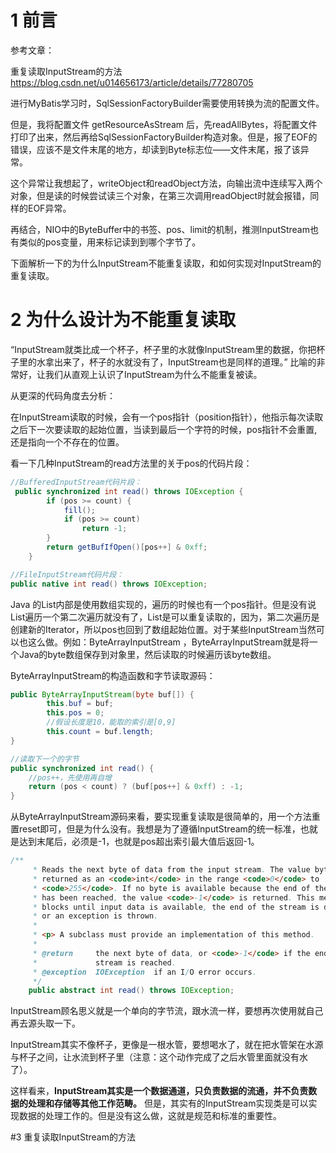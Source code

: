 # 1 前言

参考文章：

重复读取InputStream的方法    https://blog.csdn.net/u014656173/article/details/77280705


进行MyBatis学习时，SqlSessionFactoryBuilder需要使用转换为流的配置文件。

但是，我将配置文件  getResourceAsStream  后，先readAllBytes，将配置文件打印了出来，然后再给SqlSessionFactoryBuilder构造对象。但是，报了EOF的错误，应该不是文件末尾的地方，却读到Byte标志位——文件末尾，报了该异常。

这个异常让我想起了，writeObject和readObject方法，向输出流中连续写入两个对象，但是读的时候尝试读三个对象，在第三次调用readObject时就会报错，同样的EOF异常。

再结合，NIO中的ByteBuffer中的书签、pos、limit的机制，推测InputStream也有类似的pos变量，用来标记读到到哪个字节了。

下面解析一下的为什么InputStream不能重复读取，和如何实现对InputStream的重复读取。

# 2 为什么设计为不能重复读取

“InputStream就类比成一个杯子，杯子里的水就像InputStream里的数据，你把杯子里的水拿出来了，杯子的水就没有了，InputStream也是同样的道理。”
比喻的非常好，让我们从直观上认识了InputStream为什么不能重复被读。

从更深的代码角度去分析：

在InputStream读取的时候，会有一个pos指针（position指针），他指示每次读取之后下一次要读取的起始位置，当读到最后一个字符的时候，pos指针不会重置,还是指向一个不存在的位置。

看一下几种InputStream的read方法里的关于pos的代码片段：

```java
//BufferedInputStream代码片段：  
 public synchronized int read() throws IOException {  
        if (pos >= count) {  
            fill();  
            if (pos >= count)  
                return -1;  
        }  
        return getBufIfOpen()[pos++] & 0xff;  
    }  

//FileInputStream代码片段：  
public native int read() throws IOException;
```

Java 的List内部是使用数组实现的，遍历的时候也有一个pos指针。但是没有说List遍历一个第二次遍历就没有了，List是可以重复读取的，因为，第二次遍历是创建新的Iterator，所以pos也回到了数组起始位置。对于某些InputStream当然可以也这么做。例如：ByteArrayInputStream ，ByteArrayInputStream就是将一个Java的byte数组保存到对象里，然后读取的时候遍历该byte数组。

ByteArrayInputStream的构造函数和字节读取源码：

```java
public ByteArrayInputStream(byte buf[]) {  
        this.buf = buf;  
        this.pos = 0;  
        //假设长度是10，能取的索引是[0,9]
        this.count = buf.length;  
}  

//读取下一个的字节
public synchronized int read() {  
    //pos++，先使用再自增
    return (pos < count) ? (buf[pos++] & 0xff) : -1;  
}  
```

从ByteArrayInputStream源码来看，要实现重复读取是很简单的，用一个方法重置reset即可，但是为什么没有。我想是为了遵循InputStream的统一标准，也就是达到末尾后，必须是-1，也就是pos超出索引最大值后返回-1。

```java
/** 
     * Reads the next byte of data from the input stream. The value byte is 
     * returned as an <code>int</code> in the range <code>0</code> to 
     * <code>255</code>. If no byte is available because the end of the stream 
     * has been reached, the value <code>-1</code> is returned. This method 
     * blocks until input data is available, the end of the stream is detected, 
     * or an exception is thrown. 
     * 
     * <p> A subclass must provide an implementation of this method. 
     * 
     * @return     the next byte of data, or <code>-1</code> if the end of the 
     *             stream is reached. 
     * @exception  IOException  if an I/O error occurs. 
     */  
    public abstract int read() throws IOException;  
```

InputStream顾名思义就是一个单向的字节流，跟水流一样，要想再次使用就自己再去源头取一下。

InputStream其实不像杯子，更像是一根水管，要想喝水了，就在把水管架在水源与杯子之间，让水流到杯子里（注意：这个动作完成了之后水管里面就没有水了）。

这样看来，**InputStream其实是一个数据通道，只负责数据的流通，并不负责数据的处理和存储等其他工作范畴。**
但是，其实有的InputStream实现类是可以实现数据的处理工作的。但是没有这么做，这就是规范和标准的重要性。

#3 重复读取InputStream的方法
